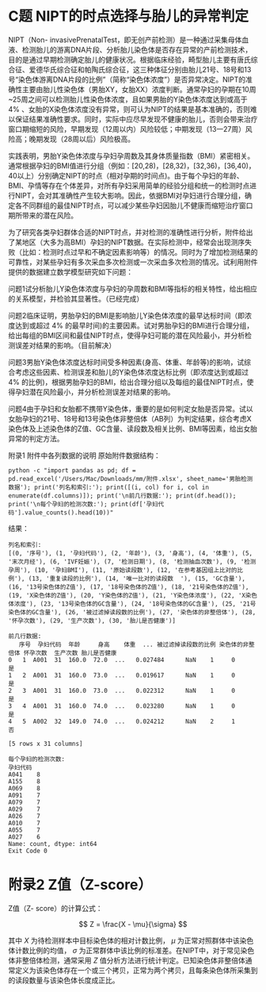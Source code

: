 # C题 NIPT的时点选择与胎儿的异常判定

NIPT（Non- invasivePrenatalTest，即无创产前检测）是一种通过采集母体血液、检测胎儿的游离DNA片段、分析胎儿染色体是否存在异常的产前检测技术，目的是通过早期检测确定胎儿的健康状况。根据临床经验，畸型胎儿主要有唐氏综合征、爱德华氏综合征和帕陶氏综合征，这三种体征分别由胎儿21号、18号和13号“染色体游离DNA片段的比例”（简称“染色体浓度”）是否异常决定。NIPT的准确性主要由胎儿性染色体（男胎XY，女胎XX）浓度判断。通常孕妇的孕期在10周\~25周之间可以检测胎儿性染色体浓度，且如果男胎的Y染色体浓度达到或高于  $4\%$  、女胎的X染色体浓度没有异常，则可认为NIPT的结果是基本准确的，否则难以保证结果准确性要求。同时，实际中应尽早发现不健康的胎儿，否则会带来治疗窗口期缩短的风险，早期发现（12周以内）风险较低；中期发现（13一27周）风险高；晚期发现（28周以后）风险极高。

实践表明，男胎Y染色体浓度与孕妇孕周数及其身体质量指数（BMI）紧密相关。通常根据孕妇的BMI值进行分组（例如：[20,28)，[28,32)，[32,36)，[36,40)，40以上）分别确定NIPT的时点（相对孕期的时间点)。由于每个孕妇的年龄、BMI、孕情等存在个体差异，对所有孕妇采用简单的经验分组和统一的检测时点进行NIPT，会对其准确性产生较大影响。因此，依据BMI对孕妇进行合理分组，确定各不同群组的最佳NIPT时点，可以减少某些孕妇因胎儿不健康而缩短治疗窗口期所带来的潜在风险。

为了研究各类孕妇群体合适的NIPT时点，并对检测的准确性进行分析，附件给出了某地区（大多为高BMI）孕妇的NIPT数据。在实际检测中，经常会出现测序失败（比如：检测时点过早和不确定因素影响等）的情况。同时为了增加检测结果的可靠性，对某些孕妇有多次采血多次检测或一次采血多次检测的情况。试利用附件提供的数据建立数学模型研究如下问题：

问题1试分析胎儿Y染色体浓度与孕妇的孕周数和BMI等指标的相关特性，给出相应的关系模型，并检验其显著性。（已经完成）

问题2临床证明，男胎孕妇的BMI是影响胎儿Y染色体浓度的最早达标时间（即浓度达到或超过  $4\%$  的最早时间)的主要因素。试对男胎孕妇的BMI进行合理分组，给出每组的BMI区间和最佳NIPT时点，使得孕妇可能的潜在风险最小，并分析检测误差对结果的影响。（目前解决）

问题3男胎Y染色体浓度达标时间受多种因素(身高、体重、年龄等)的影响，试综合考虑这些因素、检测误差和胎儿的Y染色体浓度达标比例（即浓度达到或超过  $4\%$  的比例)，根据男胎孕妇的BMI，给出合理分组以及每组的最佳NIPT时点，使得孕妇潜在风险最小，并分析检测误差对结果的影响。

问题4由于孕妇和女胎都不携带Y染色体，重要的是如何判定女胎是否异常。试以女胎孕妇的21号、18号和13号染色体非整倍体（AB列）为判定结果，综合考虑X染色体及上述染色体的Z值、GC含量、读段数及相关比例、BMI等因素，给出女胎异常的判定方法。

附录1 附件中各列数据的说明
原始附件数据结构：

```
python -c "import pandas as pd; df = pd.read_excel('/Users/Mac/Downloads/mm/附件.xlsx', sheet_name='男胎检测数据'); print('列名和索引:'); print([(i, col) for i, col in enumerate(df.columns)]); print('\n前几行数据:'); print(df.head()); print('\n每个孕妇的检测次数:'); print(df['孕妇代码'].value_counts().head(10))"
```

结果：

```
列名和索引:
[(0, '序号'), (1, '孕妇代码'), (2, '年龄'), (3, '身高'), (4, '体重'), (5, '末次月经'), (6, 'IVF妊娠'), (7, '检测日期'), (8, '检测抽血次数'), (9, '检测孕周'), (10, '孕妇BMI'), (11, '原始读段数'), (12, '在参考基因组上比对的比例'), (13, '重复读段的比例'), (14, '唯一比对的读段数  '), (15, 'GC含量'), (16, '13号染色体的Z值'), (17, '18号染色体的Z值'), (18, '21号染色体的Z值'), (19, 'X染色体的Z值'), (20, 'Y染色体的Z值'), (21, 'Y染色体浓度'), (22, 'X染色体浓度'), (23, '13号染色体的GC含量'), (24, '18号染色体的GC含量'), (25, '21号染色体的GC含量'), (26, '被过滤掉读段数的比例'), (27, '染色体的非整倍体'), (28, '怀孕次数'), (29, '生产次数'), (30, '胎儿是否健康')]

前几行数据:
   序号  孕妇代码  年龄     身高    体重  ... 被过滤掉读段数的比例 染色体的非整倍体 怀孕次数  生产次数 胎儿是否健康
0   1  A001  31  160.0  72.0  ...   0.027484      NaN    1     0      是
1   2  A001  31  160.0  73.0  ...   0.019617      NaN    1     0      是
2   3  A001  31  160.0  73.0  ...   0.022312      NaN    1     0      是
3   4  A001  31  160.0  74.0  ...   0.023280      NaN    1     0      是
4   5  A002  32  149.0  74.0  ...   0.024212      NaN    2     1      否

[5 rows x 31 columns]

每个孕妇的检测次数:
孕妇代码
A041    8
A155    8
A069    8
A091    7
A079    7
A029    7
A026    7
A010    7
A055    7
A027    6
Name: count, dtype: int64
Exit Code 0
```

# 附录2 Z值（Z-score）

Z值（Z- score）的计算公式：

$$
Z = \frac{X - \mu}{\sigma}
$$

其中  $X$  为待检测样本中目标染色体的相对计数比例，  $\mu$  为正常对照群体中该染色体计数比例的均值，  $\sigma$  为正常群体中该比例的标准差。在NIPT中，对于常见染色体非整倍体检测，通常采用  $Z$  值分析方法进行统计判定。已知染色体非整倍体通常定义为该染色体存在一个或三个拷贝，正常为两个拷贝，且每条染色体所采集到的读段数量与该染色体长度成正比。
